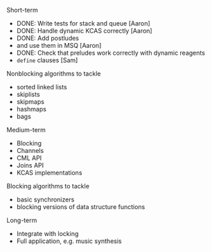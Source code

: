 Short-term

- DONE: Write tests for stack and queue [Aaron]
- DONE: Handle dynamic KCAS correctly [Aaron]
- DONE: Add postludes 
- and use them in MSQ [Aaron]
- DONE: Check that preludes work correctly with dynamic reagents
- `define` clauses [Sam]

Nonblocking algorithms to tackle

- sorted linked lists
- skiplists
- skipmaps
- hashmaps
- bags

Medium-term

- Blocking
- Channels
- CML API
- Joins API
- KCAS implementations

Blocking algorithms to tackle

- basic synchronizers
- blocking versions of data structure functions

Long-term

- Integrate with locking
- Full application, e.g. music synthesis

